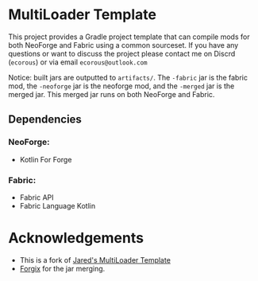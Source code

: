 # MultiLoader Template

This project provides a Gradle project template that can compile mods for both NeoForge and Fabric using a common sourceset. If you have any questions or want to discuss the project please contact me on Discrd (`ecorous`) or via email `ecorous@outlook.com`

Notice: built jars are outputted to `artifacts/`. The `-fabric` jar is the fabric mod, the `-neoforge` jar is the neoforge mod, and the `-merged` jar is the merged jar.
This merged jar runs on both NeoForge and Fabric.


## Dependencies
### NeoForge:  
* Kotlin For Forge

### Fabric:
* Fabric API
* Fabric Language Kotlin

# Acknowledgements
* This is a fork of [Jared's MultiLoader Template](https://github.com/jaredlll08/MultiLoader-Template) 
* [Forgix](https://github.com/PacifistMC/Forgix) for the jar merging.